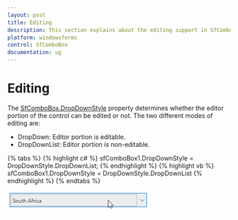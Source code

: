 ```yaml
---
layout: post
title: Editing
description: This section explains about the editing support in SfComboBox.
platform: windowsforms
control: SfComboBox
documentation: ug
---
```


# Editing

The [SfComboBox.DropDownStyle](https://help.syncfusion.com/cr/windowsforms/Syncfusion.SfListView.WinForms~Syncfusion.WinForms.ListView.SfComboBox~DropDownStyle.html) property determines whether the editor portion of the control can be edited or not. The two different modes of editing are: 

* DropDown: Editor portion is editable.
* DropDownList: Editor portion is non-editable.

{% tabs %}
{% highlight c# %}
sfComboBox1.DropDownStyle = DropDownStyle.DropDownList;
{% endhighlight %}
{% highlight vb %}
sfComboBox1.DropDownStyle = DropDownStyle.DropDownList
{% endhighlight %}
{% endtabs %}

![](Editing_images/Editing_img1.png)